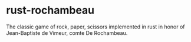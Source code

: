 # rust-rochambeau

The classic game of rock, paper, scissors implemented in rust in honor of Jean-Baptiste de Vimeur, comte De Rochambeau.



